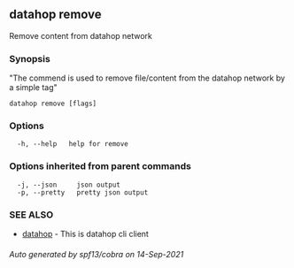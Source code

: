 ## datahop remove

Remove content from datahop network

### Synopsis


"The commend is used to remove file/content from the
datahop network by a simple tag"
		

```
datahop remove [flags]
```

### Options

```
  -h, --help   help for remove
```

### Options inherited from parent commands

```
  -j, --json     json output
  -p, --pretty   pretty json output
```

### SEE ALSO

* [datahop](datahop.md)	 - This is datahop cli client

###### Auto generated by spf13/cobra on 14-Sep-2021
